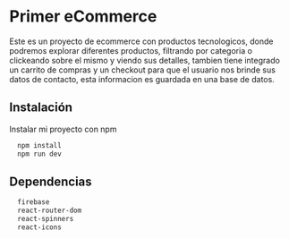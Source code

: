# Primer eCommerce

Este es un proyecto de ecommerce con productos tecnologicos, donde podremos explorar diferentes productos, filtrando por categoria o clickeando sobre el mismo y viendo sus detalles, tambien tiene integrado un carrito de compras y un checkout para que el usuario nos brinde sus datos de contacto, esta informacion es guardada en una base de datos.

## Instalación

Instalar mi proyecto con npm

```bash
  npm install
  npm run dev
```


## Dependencias

```bash
  firebase
  react-router-dom
  react-spinners
  react-icons
```
    